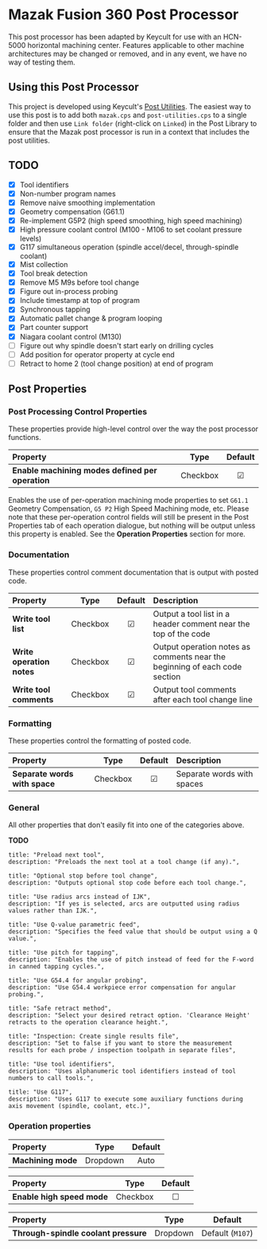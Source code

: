 # Mazak Fusion 360 Post Processor

This post processor has been adapted by Keycult for use with an HCN-5000 horizontal machining center. Features applicable to other machine architectures may be changed or removed, and in any event, we have no way of testing them.

## Using this Post Processor

This project is developed using Keycult's [Post Utilities](https://github.com/keycult/post-utilities). The easiest way to use this post is to add both `mazak.cps` and `post-utilities.cps` to a single folder and then use `Link folder` (right-click on `Linked`) in the Post Library to ensure that the Mazak post processor is run in a context that includes the post utilities.

## TODO

- [x] Tool identifiers
- [x] Non-number program names
- [x] Remove naive smoothing implementation
- [x] Geometry compensation (G61.1)
- [x] Re-implement G5P2 (high speed smoothing, high speed machining)
- [x] High pressure coolant control (M100 - M106 to set coolant pressure levels)
- [x] G117 simultaneous operation (spindle accel/decel, through-spindle coolant)
- [x] Mist collection
- [x] Tool break detection
- [x] Remove M5 M9s before tool change
- [x] Figure out in-process probing
- [x] Include timestamp at top of program
- [x] Synchronous tapping
- [x] Automatic pallet change & program looping
- [x] Part counter support
- [x] Niagara coolant control (M130)
- [ ] Figure out why spindle doesn't start early on drilling cycles
- [ ] Add position for operator property at cycle end
- [ ] Retract to home 2 (tool change position) at end of program

## Post Properties

### Post Processing Control Properties

These properties provide high-level control over the way the post processor functions.

| Property | Type | Default |
| :--- | :---: | :---: |
| **Enable machining modes defined per operation** | Checkbox | ☑ |

Enables the use of per-operation machining mode properties to set `G61.1` Geometry Compensation, `G5 P2` High Speed Machining mode, etc. Please note that these per-operation control fields will still be present in the Post Properties tab of each operation dialogue, but nothing will be output unless this property is enabled. See the **Operation Properties** section for more.

### Documentation

These properties control comment documentation that is output with posted code.

| Property | Type | Default | Description |
| :--- | :---: | :---: | :--- |
| **Write tool list** | Checkbox | ☑ | Output a tool list in a header comment near the top of the code |
| **Write operation notes** | Checkbox | ☑ | Output operation notes as comments near the beginning of each code section |
| **Write tool comments** | Checkbox | ☑ | Output tool comments after each tool change line |

### Formatting

These properties control the formatting of posted code.

| Property | Type | Default | Description |
| :--- | :---: | :---: | :--- |
| **Separate words with space** | Checkbox | ☑ | Separate words with spaces |

### General

All other properties that don't easily fit into one of the categories above.

**TODO**

    title: "Preload next tool",
    description: "Preloads the next tool at a tool change (if any).",

    title: "Optional stop before tool change",
    description: "Outputs optional stop code before each tool change.",

    title: "Use radius arcs instead of IJK",
    description: "If yes is selected, arcs are outputted using radius values rather than IJK.",

    title: "Use Q-value parametric feed",
    description: "Specifies the feed value that should be output using a Q value.",

    title: "Use pitch for tapping",
    description: "Enables the use of pitch instead of feed for the F-word in canned tapping cycles.",

    title: "Use G54.4 for angular probing",
    description: "Use G54.4 workpiece error compensation for angular probing.",

    title: "Safe retract method",
    description: "Select your desired retract option. 'Clearance Height' retracts to the operation clearance height.",

    title: "Inspection: Create single results file",
    description: "Set to false if you want to store the measurement results for each probe / inspection toolpath in separate files",

    title: "Use tool identifiers",
    description: "Uses alphanumeric tool identifiers instead of tool numbers to call tools.",

    title: "Use G117",
    description: "Uses G117 to execute some auxiliary functions during axis movement (spindle, coolant, etc.)",

### Operation properties

| Property | Type | Default |
| :--- | :---: | :---: |
| **Machining mode** | Dropdown | Auto |

| Property | Type | Default |
| :--- | :---: | :---: |
| **Enable high speed mode** | Checkbox | ☐ |

| Property | Type | Default |
| :--- | :---: | :---: |
| **Through-spindle coolant pressure** | Dropdown | Default (`M107`) |
